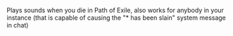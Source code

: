 Plays sounds when you die in Path of Exile, also works for anybody in your instance (that is capable of causing the "* has been slain" system message in chat)
